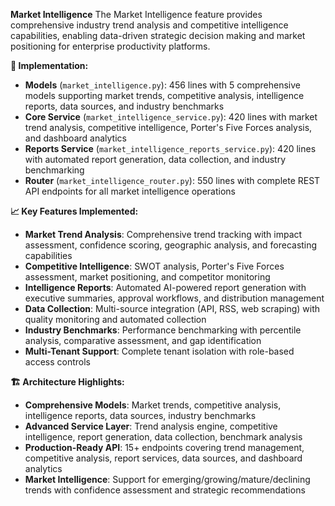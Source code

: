 **Market Intelligence** 
The Market Intelligence feature provides comprehensive industry trend analysis and competitive intelligence capabilities, enabling data-driven strategic decision making and market positioning for enterprise productivity platforms. 

**🎯 Implementation:**
- **Models** (`market_intelligence.py`): 456 lines with 5 comprehensive models supporting market trends, competitive analysis, intelligence reports, data sources, and industry benchmarks
- **Core Service** (`market_intelligence_service.py`): 420 lines with market trend analysis, competitive intelligence, Porter's Five Forces analysis, and dashboard analytics
- **Reports Service** (`market_intelligence_reports_service.py`): 420 lines with automated report generation, data collection, and industry benchmarking
- **Router** (`market_intelligence_router.py`): 550 lines with complete REST API endpoints for all market intelligence operations

**📈 Key Features Implemented:**
- **Market Trend Analysis**: Comprehensive trend tracking with impact assessment, confidence scoring, geographic analysis, and forecasting capabilities
- **Competitive Intelligence**: SWOT analysis, Porter's Five Forces assessment, market positioning, and competitor monitoring
- **Intelligence Reports**: Automated AI-powered report generation with executive summaries, approval workflows, and distribution management
- **Data Collection**: Multi-source integration (API, RSS, web scraping) with quality monitoring and automated collection
- **Industry Benchmarks**: Performance benchmarking with percentile analysis, comparative assessment, and gap identification
- **Multi-Tenant Support**: Complete tenant isolation with role-based access controls

**🏗️ Architecture Highlights:**
- **Comprehensive Models**: Market trends, competitive analysis, intelligence reports, data sources, industry benchmarks
- **Advanced Service Layer**: Trend analysis engine, competitive intelligence, report generation, data collection, benchmark analysis
- **Production-Ready API**: 15+ endpoints covering trend management, competitive analysis, report services, data sources, and dashboard analytics
- **Market Intelligence**: Support for emerging/growing/mature/declining trends with confidence assessment and strategic recommendations
